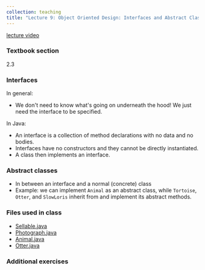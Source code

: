```yaml
---
collection: teaching
title: "Lecture 9: Object Oriented Design: Interfaces and Abstract Classes"
---
```


[lecture video]()

### Textbook section
2.3

### Interfaces
In general:
* We don't need to know what's going on underneath the hood! We just need the
	interface to be specified.

In Java:
* An interface is a collection of method declarations with no data and no
	bodies.
* Interfaces have no constructors and they cannot be directly instantiated.
* A class then implements an interface.

### Abstract classes
* In between an interface and a normal (concrete) class
* Example: we can implement `Animal` as an abstract class, while `Tortoise`, `Otter`, and
	`SlowLoris` inherit from and implement its abstract methods.

### Files used in class
* [Sellable.java](https://lgw2.github.io/teaching/csci132-fall-2022/lectures/Sellable.java)
* [Photograph.java](https://lgw2.github.io/teaching/csci132-fall-2022/lectures/Photograph.java)
* [Animal.java](https://lgw2.github.io/teaching/csci132-fall-2022/lectures/Animal.java)
* [Otter.java](https://lgw2.github.io/teaching/csci132-fall-2022/lectures/Otter.java)

### Additional exercises

